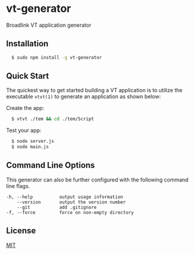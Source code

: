 vt-generator
==========

Broadlink VT application generator

## Installation

```bash
  $ sudo npm install -g vt-generator
```

## Quick Start

The quickest way to get started building a VT application is to utilize the executable `vtvt(1)` to generate an application as shown below:

Create the app:

```bash
  $ vtvt ./tem && cd ./tem/Script
```

Test your app:

```bash
  $ node server.js
  $ node main.js
```

## Command Line Options

This generator can also be further configured with the following command line flags.

```
-h, --help          output usage information
    --version       output the version number
    --git           add .gitignore
-f, --force         force on non-empty directory

```

## License

[MIT](LICENSE)

